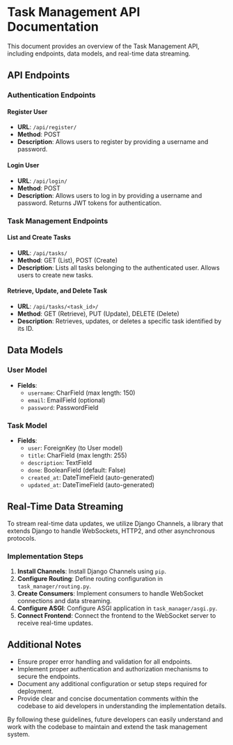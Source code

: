 # Task Management API Documentation

This document provides an overview of the Task Management API, including endpoints, data models, and real-time data streaming.

## API Endpoints

### Authentication Endpoints

#### Register User

- **URL**: `/api/register/`
- **Method**: POST
- **Description**: Allows users to register by providing a username and password.

#### Login User

- **URL**: `/api/login/`
- **Method**: POST
- **Description**: Allows users to log in by providing a username and password. Returns JWT tokens for authentication.

### Task Management Endpoints

#### List and Create Tasks

- **URL**: `/api/tasks/`
- **Method**: GET (List), POST (Create)
- **Description**: Lists all tasks belonging to the authenticated user. Allows users to create new tasks.

#### Retrieve, Update, and Delete Task

- **URL**: `/api/tasks/<task_id>/`
- **Method**: GET (Retrieve), PUT (Update), DELETE (Delete)
- **Description**: Retrieves, updates, or deletes a specific task identified by its ID.

## Data Models

### User Model

- **Fields**:
  - `username`: CharField (max length: 150)
  - `email`: EmailField (optional)
  - `password`: PasswordField

### Task Model

- **Fields**:
  - `user`: ForeignKey (to User model)
  - `title`: CharField (max length: 255)
  - `description`: TextField
  - `done`: BooleanField (default: False)
  - `created_at`: DateTimeField (auto-generated)
  - `updated_at`: DateTimeField (auto-generated)

## Real-Time Data Streaming

To stream real-time data updates, we utilize Django Channels, a library that extends Django to handle WebSockets, HTTP2, and other asynchronous protocols.

### Implementation Steps

1. **Install Channels**: Install Django Channels using `pip`.
2. **Configure Routing**: Define routing configuration in `task_manager/routing.py`.
3. **Create Consumers**: Implement consumers to handle WebSocket connections and data streaming.
4. **Configure ASGI**: Configure ASGI application in `task_manager/asgi.py`.
5. **Connect Frontend**: Connect the frontend to the WebSocket server to receive real-time updates.

## Additional Notes

- Ensure proper error handling and validation for all endpoints.
- Implement proper authentication and authorization mechanisms to secure the endpoints.
- Document any additional configuration or setup steps required for deployment.
- Provide clear and concise documentation comments within the codebase to aid developers in understanding the implementation details.

By following these guidelines, future developers can easily understand and work with the codebase to maintain and extend the task management system.